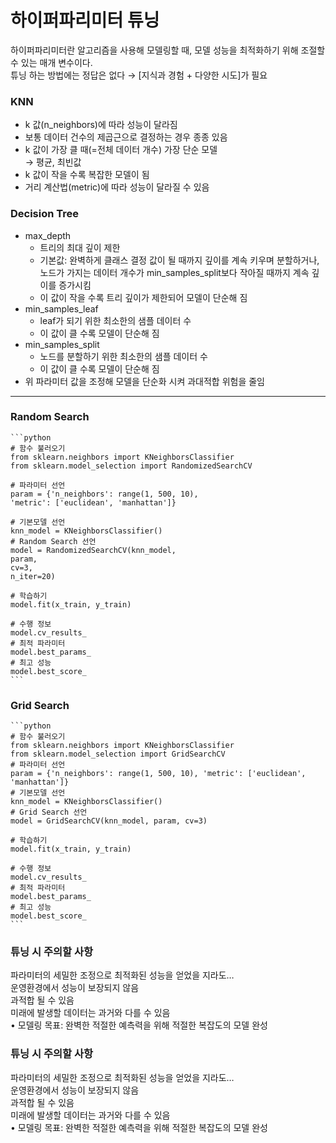 # 하이퍼파리미터 튜닝

하이퍼파리미터란 알고리즘을 사용해 모델링할 때, 모델 성능을 최적화하기 위해 조절할 수 있는 매개 변수이다.  
튜닝 하는 방법에는 정답은 없다 → [지식과 경험 + 다양한 시도]가 필요

### KNN

- k 값(n_neighbors)에 따라 성능이 달라짐
- 보통 데이터 건수의 제곱근으로 결정하는 경우 종종 있음
- k 값이 가장 클 때(=전체 데이터 개수) 가장 단순 모델  
    → 평균, 최빈값
- k 값이 작을 수록 복잡한 모델이 됨
- 거리 계산법(metric)에 따라 성능이 달라질 수 있음

### Decision Tree

- max_depth
    - 트리의 최대 깊이 제한
    - 기본값: 완벽하게 클래스 결정 값이 될 때까지
    깊이를 계속 키우며 분할하거나, 노드가 가지는
    데이터 개수가 min_samples_split보다 작아질
    때까지 계속 깊이를 증가시킴
    - 이 값이 작을 수록 트리 깊이가 제한되어 모델이 단순해 짐
- min_samples_leaf
    - leaf가 되기 위한 최소한의 샘플 데이터 수
    - 이 값이 클 수록 모델이 단순해 짐
- min_samples_split
    - 노드를 분할하기 위한 최소한의 샘플 데이터 수
    - 이 값이 클 수록 모델이 단순해 짐
- 위 파라미터 값을 조정해 모델을 단순화 시켜 과대적합 위험을 줄임
---
### **Random Search**
    
    ```python
    # 함수 불러오기
    from sklearn.neighbors import KNeighborsClassifier
    from sklearn.model_selection import RandomizedSearchCV
    
    # 파라미터 선언
    param = {'n_neighbors': range(1, 500, 10),
    'metric': ['euclidean', 'manhattan']}
    
    # 기본모델 선언
    knn_model = KNeighborsClassifier()
    # Random Search 선언
    model = RandomizedSearchCV(knn_model,
    param,
    cv=3,
    n_iter=20)
    
    # 학습하기
    model.fit(x_train, y_train)
    
    # 수행 정보
    model.cv_results_
    # 최적 파라미터
    model.best_params_
    # 최고 성능
    model.best_score_
    ```
    
### **Grid Search**
    
    ```python
    # 함수 불러오기
    from sklearn.neighbors import KNeighborsClassifier
    from sklearn.model_selection import GridSearchCV
    # 파라미터 선언
    param = {'n_neighbors': range(1, 500, 10), 'metric': ['euclidean', 'manhattan']}
    # 기본모델 선언
    knn_model = KNeighborsClassifier()
    # Grid Search 선언
    model = GridSearchCV(knn_model, param, cv=3)
    
    # 학습하기
    model.fit(x_train, y_train)
    
    # 수행 정보
    model.cv_results_
    # 최적 파라미터
    model.best_params_
    # 최고 성능
    model.best_score_
    ```

### 튜닝 시 주의할 사항

파라미터의 세밀한 조정으로 최적화된 성능을 얻었을 지라도…  
운영환경에서 성능이 보장되지 않음  
과적합 될 수 있음  
미래에 발생할 데이터는 과거와 다를 수 있음  
• 모델링 목표: 완벽한 적절한 예측력을 위해 적절한 복잡도의 모델 완성  
### 튜닝 시 주의할 사항

파라미터의 세밀한 조정으로 최적화된 성능을 얻었을 지라도…  
운영환경에서 성능이 보장되지 않음  
과적합 될 수 있음  
미래에 발생할 데이터는 과거와 다를 수 있음  
• 모델링 목표: 완벽한 적절한 예측력을 위해 적절한 복잡도의 모델 완성